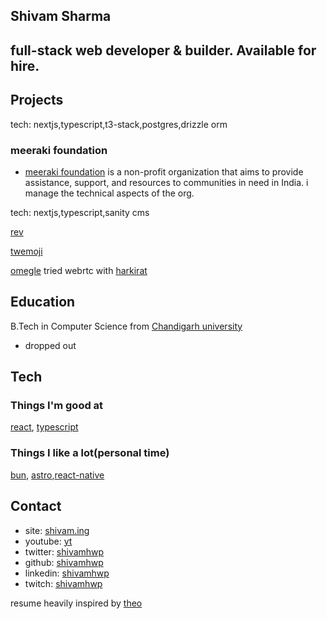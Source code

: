 ## Shivam Sharma

## full-stack web developer & builder. Available for hire.

## Projects

tech: nextjs,typescript,t3-stack,postgres,drizzle orm

### meeraki foundation

- [meeraki foundation](https://meerakifoundation.org) is a non-profit organization that aims to provide assistance, support, and resources to communities in need in India. i manage the technical aspects of the org.

tech: nextjs,typescript,sanity cms

[rev](https://github.com/shivamhwp/rev)

[twemoji](https://github.com/shivamhwp/twemoji)

[omegle](https://github.com/shivamhwp/omegle-webrtc) tried webrtc with [harkirat](https://www.youtube.com/@harkirat1)

## Education

B.Tech in Computer Science from [Chandigarh university](https://www.cuchd.in/)
- dropped out

## Tech

### Things I'm good at
[react](https://reactjs.org/), [typescript](https://www.typescriptlang.org/)
### Things I like a lot(personal time)
[bun](https://bun.sh), [astro](https://astro.build),[react-native](https://reactnative.dev/)

## Contact

- site: [shivam.ing](https://shivam.ing)
- youtube: [yt](https://www.youtube.com/@shivamhwp_)
- twitter: [shivamhwp](https://twitter.com/shivamhwp)
- github: [shivamhwp](https://github.com/shivamhwp)
- linkedin: [shivamhwp](https://www.linkedin.com/in/shivamhwp/)
- twitch: [shivamhwp](https://www.twitch.tv/shivamhwp)

resume heavily inspired by [theo](https://x.com/t3dotgg)
